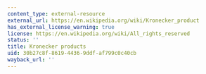 ```yaml
---
content_type: external-resource
external_url: https://en.wikipedia.org/wiki/Kronecker_product
has_external_license_warning: true
license: https://en.wikipedia.org/wiki/All_rights_reserved
status: ''
title: Kronecker products
uid: 30b27c8f-8619-4436-9ddf-af799c0c40cb
wayback_url: ''
---
```

